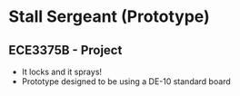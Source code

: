 # Stall Sergeant (Prototype)

## ECE3375B - Project

- It locks and it sprays!
- Prototype designed to be using a DE-10 standard board
